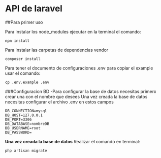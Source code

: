 # API de laravel


##Para primer uso

Para instalar los node_modules ejecutar en la terminal el comando:
```
npm install
```
Para instalar las carpetas de dependencias vendor
```
composer install
```
Para tener el documento de configuraciones .env para copiar el example usar el comando:
```
cp .env.example .env
```
###Configuracion BD
-Para configurar la base de datos necesitas primero crear una con el nombre que desees
Una vez creada la base de datos necesitas configurar el archivo .env en estos campos
```
DB_CONNECTION=mysql
DB_HOST=127.0.0.1
DB_PORT=3306
DB_DATABASE=nombreDB
DB_USERNAME=root
DB_PASSWORD=
```
**Una vez creada la base de datos**
Realizar el comando en terminal:
```
php artisan migrate
```
